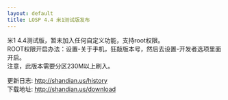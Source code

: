 ```yaml
---
layout: default
title: LOSP 4.4 米1测试版发布
---
```

米1 4.4测试版，暂未加入任何自定义功能，支持root权限。  
ROOT权限开启办法：设置-关于手机，狂敲版本号，然后去设置-开发者选项里面开启。  
注意，此版本需要分区230M以上刷入。
<!--more-->
更新日志: <http://shandian.us/history>  
下载地址: <http://shandian.us/download>
